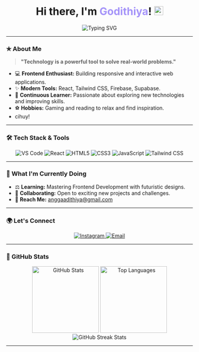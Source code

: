 # <h1 align="center">Hi there, I'm <span style="color:#a594f9">Godithiya</span>! <img src="https://em-content.zobj.net/source/apple/391/waving-hand_light-skin-tone_1f44b-1f3fb_1f3fb.png" style="width:24px; height:24px;" /></h1>

<div align="center">
    <img src="https://readme-typing-svg.herokuapp.com?font=Fira+Code&size=22&pause=1000&color=A594F9&center=true&vCenter=true&width=450&lines=Passionate+Web+Developer;Exploring+Modern+Technologies;Let's+Build+Something+Amazing!" alt="Typing SVG" />
</div>

---

### ✯ About Me

> **"Technology is a powerful tool to solve real-world problems."**  

- 💻 **Frontend Enthusiast:** Building responsive and interactive web applications.
- ✨ **Modern Tools:** React, Tailwind CSS, Firebase, Supabase.
- 📖 **Continuous Learner:** Passionate about exploring new technologies and improving skills.
- ⚽ **Hobbies:** Gaming and reading to relax and find inspiration.
- cihuy!

---

### 🛠 Tech Stack & Tools

<div align="center">
    <img src="https://img.shields.io/badge/Visual%20Studio%20Code-0078D4.svg?style=for-the-badge&logo=visual-studio-code&logoColor=white" alt="VS Code"/>
    <img src="https://img.shields.io/badge/React-20232A.svg?style=for-the-badge&logo=react&logoColor=61DAFB" alt="React"/>
    <img src="https://img.shields.io/badge/HTML5-E34F26.svg?style=for-the-badge&logo=html5&logoColor=white" alt="HTML5"/>
    <img src="https://img.shields.io/badge/CSS3-1572B6.svg?style=for-the-badge&logo=css3&logoColor=white" alt="CSS3"/>
    <img src="https://img.shields.io/badge/JavaScript-F7DF1E.svg?style=for-the-badge&logo=javascript&logoColor=black" alt="JavaScript"/>
    <img src="https://img.shields.io/badge/Tailwind_CSS-38B2AC?style=for-the-badge&logo=tailwind-css&logoColor=white" alt="Tailwind CSS"/>
</div>

---

### 🚀 What I'm Currently Doing

- ⚖️ **Learning:** Mastering Frontend Development with futuristic designs.
- 👤 **Collaborating:** Open to exciting new projects and challenges.
- 📧 **Reach Me:** [anggaadithiya@gmail.com](mailto:anggaadithiya@gmail.com)

---

### 🌍 Let's Connect

<div align="center">
    <a href="https://www.instagram.com/godithiya/" target="_blank">
        <img src="https://img.shields.io/badge/Instagram-E4405F.svg?style=for-the-badge&logo=instagram&logoColor=white" alt="Instagram"/>
    </a>
    <a href="mailto:anggaadithiya@gmail.com" target="_blank">
        <img src="https://img.shields.io/badge/Email-D14836.svg?style=for-the-badge&logo=gmail&logoColor=white" alt="Email"/>
    </a>
</div>

---

### 🌟 GitHub Stats

<div align="center">
    <img src="https://github-readme-stats.vercel.app/api?username=godithiya&show_icons=true&theme=radical" height="180" alt="GitHub Stats"/>
    <img src="https://github-readme-stats.vercel.app/api/top-langs/?username=godithiya&layout=compact&theme=radical" height="180" alt="Top Languages"/>
</div>

<div align="center">
    <img src="https://github-readme-streak-stats.herokuapp.com/?user=godithiya&theme=radical" alt="GitHub Streak Stats" />
</div>

---
